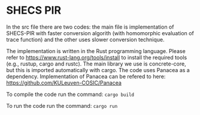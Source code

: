 # SHECS PIR
In the src file there are two codes: the main file is implementation of SHECS-PIR with faster conversion algorith (with homomorphic evaluation of trace function) and the other uses slower conversion technique. 

The  implementation is written in the Rust programming language. Please refer to https://www.rust-lang.org/tools/install to install the required tools (e.g., rustup, cargo and rustc). The main library we use is concrete-core, but this is imported automatically with cargo. The code uses Panacea as a dependency. Implementation of Panacea can be refered to here: https://github.com/KULeuven-COSIC/Panacea 

To compile the code run the command: ```cargo build```

To run the code run the command: ```cargo run```
